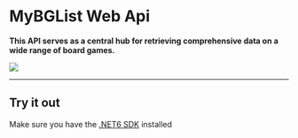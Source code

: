 # MyBGList Web Api
**This API serves as a central hub for retrieving comprehensive data on a wide range of board games.**

<a href="https://github.com/bnqy/MyBGList">
    <img src="https://img.shields.io/github.com/bnqy/MyBGList?style=social">
</a> 

---

## Try it out

Make sure you have the [.NET6 SDK](https://dotnet.microsoft.com/download) installed
